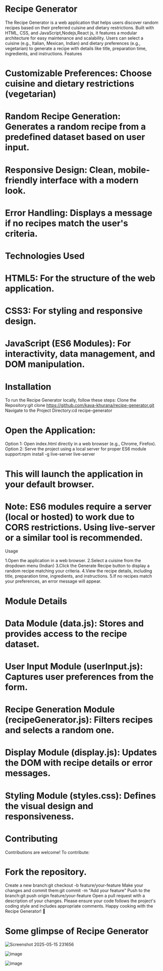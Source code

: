 # Recipe Generator
The Recipe Generator is a web application that helps users discover random recipes based on their preferred cuisine and dietary restrictions. Built with HTML, CSS, and JavaScript,Nodejs,React js, it features a modular architecture for easy maintenance and scalability. Users can select a cuisine (e.g., Italian, Mexican, Indian) and dietary preferences (e.g., vegetarian) to generate a recipe with details like title, preparation time, ingredients, and instructions.
Features

# Customizable Preferences: Choose cuisine and dietary restrictions (vegetarian)
# Random Recipe Generation: Generates a random recipe from a predefined dataset based on user input.
# Responsive Design: Clean, mobile-friendly interface with a modern look.
# Error Handling: Displays a message if no recipes match the user's criteria.

# Technologies Used

# HTML5: For the structure of the web application.
# CSS3: For styling and responsive design.
# JavaScript (ES6 Modules): For interactivity, data management, and DOM manipulation.

# Installation
To run the Recipe Generator locally, follow these steps:
Clone the Repository:git clone https://github.com/kaya-khurana/recipe-generator.git
Navigate to the Project Directory:cd recipe-generator
# Open the Application:
Option 1: Open index.html directly in a web browser (e.g., Chrome, Firefox).
Option 2: Serve the project using a local server for proper ES6 module support:npm install -g live-server
live-server
# This will launch the application in your default browser.

# Note: ES6 modules require a server (local or hosted) to work due to CORS restrictions. Using live-server or a similar tool is recommended.
Usage

1.Open the application in a web browser.
2.Select a cuisine from the dropdown menu (Indian)
3.Click the Generate Recipe button to display a random recipe matching your criteria.
4.View the recipe details, including title, preparation time, ingredients, and instructions.
5.If no recipes match your preferences, an error message will appear.

# Module Details

# Data Module (data.js): Stores and provides access to the recipe dataset.
# User Input Module (userInput.js): Captures user preferences from the form.
# Recipe Generation Module (recipeGenerator.js): Filters recipes and selects a random one.
# Display Module (display.js): Updates the DOM with recipe details or error messages.
# Styling Module (styles.css): Defines the visual design and responsiveness.

# Contributing
Contributions are welcome! To contribute:

# Fork the repository.
Create a new branch:git checkout -b feature/your-feature
Make your changes and commit them:git commit -m "Add your feature"
Push to the branch:git push origin feature/your-feature
Open a pull request with a description of your changes.
Please ensure your code follows the project's coding style and includes appropriate comments.
Happy cooking with the Recipe Generator! 🍳
# Some glimpse of Recipe Generator
![Screenshot 2025-05-15 231656](https://github.com/user-attachments/assets/73d352af-e655-4605-a67d-e19471888757)

![image](https://github.com/user-attachments/assets/9292ba32-192e-4063-94f1-a437a950916c)

![image](https://github.com/user-attachments/assets/458cc70e-fc32-4732-9f92-f4b5af777d12)




